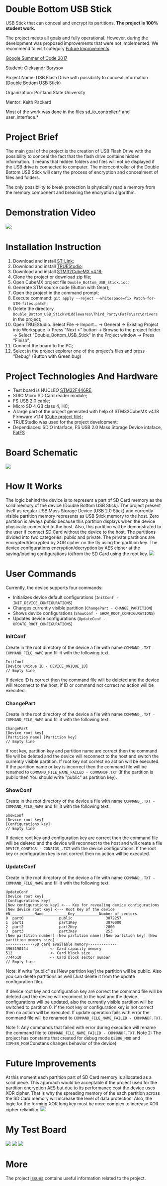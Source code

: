 # Double Bottom USB Stick
USB Stick that can conceal and encrypt its partitions. **The project is 100% student work.** 

The project meets all goals and fully operational. However, during the development was proposed improvements that were not implemented. We recommend to visit category [Future Improvements](https://github.com/Lrakulka/Double_Bottom_USB_Stick#future-improvements).

[Google Summer of Code 2017](https://summerofcode.withgoogle.com/projects/#5177270082732032)

Student: Oleksandr Borysov

Project Name: USB Flash Drive with possibility to conceal information (Double Bottom USB Stick)

Organization: Portland State University

Mentor: Keith Packard

Most of the work was done in the files sd_io_controller.\* and user_interface.\*
# Project Brief
The main goal of the project is the creation of USB Flash Drive with the possibility to conceal the fact that the flash drive contains hidden information. It means that hidden folders and files will not be displayed if the USB drive is connected to computer. The microcontroller of the Double Bottom USB Stick will carry the process of encryption and concealment of files and folders. 

The only possibility to break protection is physically read a memory from the memory component and breaking the encryption algorithm.

# Demonstration Video
[![](https://github.com/Lrakulka/Double_Bottom_USB_Stick/blob/master/info/Double_Bottom_USB_Stick_Video.png)](https://youtu.be/ZjI67Ov26jA);

# Installation Instruction
1) Download and install [ST-Link](http://www.st.com/content/st_com/en/products/embedded-software/development-tool-software/stsw-link009.html);
2) Download and install [TRUEStudio](https://atollic.com/truestudio/);
3) Download and install [STM32CubeMX v4.18](https://community.st.com/thread/39835-please-provide-a-way-to-download-older-version-of-the-cube);
3) Clone the project or download zip file;
4) Open CubeMX project file ```Double_Bottom_USB_Stick.ioc```;
5) Generate STM source code (Button with Gear);
6) Open the project in the command prompt;
7) Execute command: ```git apply --reject --whitespace=fix Patch-for-STM-files.patch```;
8) Delete the directory ```Double_Bottom_USB_Stick\Middlewares\Third_Party\FatFs\src\drivers``` in the project;
9) Open TRUEStudio. Select File -> Import... -> General -> Existing Project into Workspace -> Press "Next >" button -> Browse to the project folder -> Select "Double_Bottom_USB_Stick" in the Project window -> Press "Finish";
10) Connect  the board to the PC;
11) Select in the project explorer one of the project's files and press "Debug" (Button with Green bug)

# Project Technologies And Hardware
* Test board is NUCLEO [STM32F446RE](https://developer.mbed.org/platforms/ST-Nucleo-F446RE/);
* SDIO Micro SD Card reader module;
* FS USB 2.0 cable;
* Micro SD 4 GB class 4, HC;
* A large part of the project generated with help of STM32CubeMX v4.18 Firmware v1.14 ([Cube project file](https://github.com/Lrakulka/Double_Bottom_USB_Stick/blob/master/Double_Bottom_USB_Stick.ioc));
* TRUEStudio was used for the project development;
* Dependiaces: SDIO intarface, FS USB 2.0 Mass Storage Device intaface, [FatFS](http://elm-chan.org/fsw/ff/00index_e.html)
# Board Schematic
![](https://github.com/Lrakulka/Double_Bottom_USB_Stick/blob/master/info/Double_Bottom_USB_Stick_Sketch_bb-min.png)

# How It Works
The logic behind the device is to represent a part of SD Card memory as the solid memory of the device (Double Bottom USB Stick).
The project present itself as regular USB Mass Storage Device (USB 2.0 Stick) and currently visible partition memory represents as USB Stick memory to the host. Zero partition is always public because this partition displays when the device physically connected to the host. Also, this partition will be demonstrated to the user if connect SD Card without the device to the host. The partitions divided into two categories: public and private. The private partitions are encrypted/decrypted by XOR cipher on the fly using the partition key. 
The device configurations encryption/decryption by AES cipher at the saving/loading configurations to/from the SD Card using the root key.
![](https://github.com/Lrakulka/Double_Bottom_USB_Stick/blob/master/info/Current_Device_Memory_Allocation.PNG)
# User Commands
Currently, the device supports four commands:
* Initializes device default configurations (```InitConf - INIT_DEVICE_CONFIGURATIONS```)
* Changes currently visible partition (```ChangePart - CHANGE_PARTITION```)
* Shows device configurations (```ShowConf - SHOW_ROOT_CONFIGURATIONS```)
* Updates device configurations (```UpdateConf - UPDATE_ROOT_CONFIGURATIONS```)

### InitConf ###
Create in the root directory of the device a file with name ```COMMAND_.TXT - COMMAND_FILE_NAME``` and fill it with the following text.
```
InitConf
[Device Unique ID - DEVICE_UNIQUE_ID]
// Empty line
```
If device ID is correct then the command file will be deleted and the device will reconnect to the host, if ID or command not correct no action will be executed.

### ChangePart ###
Create in the root directory of the device a file with name ```COMMAND_.TXT - COMMAND_FILE_NAME``` and fill it with the following text.
```
ChangePart
[Device root key]
[Partition name] [Partition key]
// Empty line
```
If root key, partition key and partition name are correct then the command file will be deleted and the device will reconnect to the host and switch the currently visible partition. If root key not correct no action will be executed. If the partition name or key is incorrect then the command file will be renamed to ```COMMAND_FILE_NAME_FAILED - COMMANDF.TXT``` (If the partition is public then You should write "public" as partition key).

### ShowConf ###
Create in the root directory of the device a file with name ```COMMAND_.TXT - COMMAND_FILE_NAME``` and fill it with the following text.
```
ShowConf
[Device root key]
[Configurations key]
// Empty line
```
If device root key and configuration key are correct then the command file will be deleted and the device will reconnect to the host and will create a file ```DEVICE_CONFIGS - CONFIGS_.TXT``` with the device configurations. If the root key or configuration key is not correct then no action will be executed.

### UpdateConf ###
Create in the root directory of the device a file with name ```COMMAND_.TXT - COMMAND_FILE_NAME``` and fill it with the following text.
```
UpdateConf
[Device root key]
[Configurations key]
[New configurations key] <--- Key for revealing device configurations
[New device root key] <--- Root Key of the device
#N___________Name___________Key___________Number of sectors
0  part0                public               3872257   
1  part1                part1Key             3870000  
2  part2                part2Key             2000  
3  part3                part3Key             253  
[New partition number] [New partition name] [New partition key] [New partition memory size]
-------------SD card available memory-------------
3965190144          <- Card capacity memory	
512                 <- Card block size	
7744510             <- Card block sector number	
// Empty line
```
Note: if write "public" as [New partition key] the partition will be public. Also you can delete partitions as well (Just delete it from the update configuration file).

If device root key and configuration key are correct the command file will be deleted and the device will reconnect to the host and the device configurations will be updated, also the currently visible partition will be switched to partition 0. If the root key or configuration key is not correct then no action will be executed. If update operation fails with error the command file will be renamed to ```COMMAND_FILE_NAME_FAILED - COMMANDF.TXT```.

Note 1: Any commands that failed with error during execution will rename the command file to  ```COMMAND_FILE_NAME_FAILED - COMMANDF.TXT```.
Note 2: The project has constants that created for debug mode ```DEBUG_MOD``` and ```CIPHER_MOD```(Constans changes behavior of the device)
# Future Improvements
At this moment each partition part of SD Card memory is allocated as a solid piece. This approach would be acceptable if the project used for the partition encryption AES but due to its performance cost the device uses XOR cipher. That is why the spreading memory of the each partition across the SD Card memory will increase the level of data protection. Also, the logic for the forming XOR long key must be more complex to increase XOR cipher reliability.
![](https://github.com/Lrakulka/Double_Bottom_USB_Stick/blob/master/info/Future_Device_Memory_Allocation.png)
# My Test Board
![](https://github.com/Lrakulka/Double_Bottom_USB_Stick/blob/master/info/Project_Assembled.jpg)
![](https://github.com/Lrakulka/Double_Bottom_USB_Stick/blob/master/info/Board.jpg)
![](https://github.com/Lrakulka/Double_Bottom_USB_Stick/blob/master/info/Card_Reader-And_MicroSD_Card.jpg)
# More
The project [issues](https://github.com/Lrakulka/Double_Bottom_USB_Stick/issues) contains useful information related to the project.
